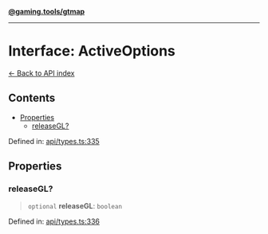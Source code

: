 [**@gaming.tools/gtmap**](README.md)

***

# Interface: ActiveOptions

[← Back to API index](./README.md)

## Contents

- [Properties](#properties)
  - [releaseGL?](#releasegl)

Defined in: [api/types.ts:335](https://github.com/gamingtools/gt-map/blob/02ad961dd733041f2c6c39034ee7c302a553f45a/packages/gtmap/src/api/types.ts#L335)

## Properties

### releaseGL?

> `optional` **releaseGL**: `boolean`

Defined in: [api/types.ts:336](https://github.com/gamingtools/gt-map/blob/02ad961dd733041f2c6c39034ee7c302a553f45a/packages/gtmap/src/api/types.ts#L336)
